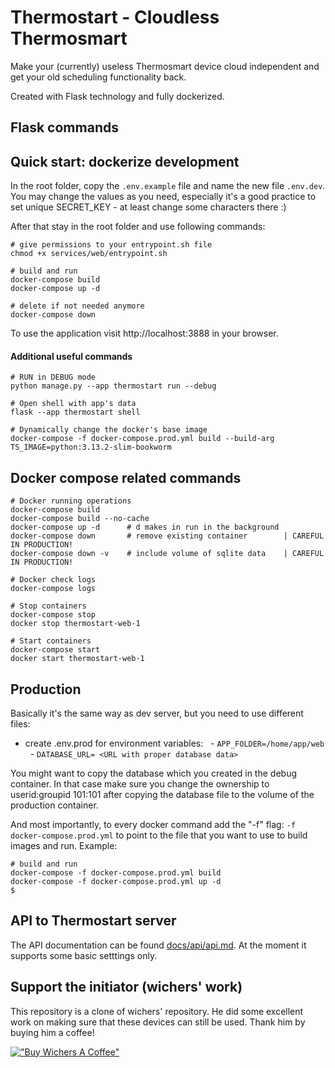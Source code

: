 # Thermostart - Cloudless Thermosmart
Make your (currently) useless Thermosmart device cloud independent and get
your old scheduling functionality back.

Created with Flask technology and fully dockerized.

## Flask commands

## Quick start: dockerize development
In the root folder, copy the `.env.example` file and name the new file `.env.dev`.
You may change the values as you need, especially it's a good practice to set
unique SECRET_KEY - at least change some characters there :)

After that stay in the root folder and use following commands:
```
# give permissions to your entrypoint.sh file
chmod +x services/web/entrypoint.sh

# build and run
docker-compose build
docker-compose up -d

# delete if not needed anymore
docker-compose down
```
To use the application visit http://localhost:3888 in your browser.

#### Additional useful commands
```
# RUN in DEBUG mode
python manage.py --app thermostart run --debug

# Open shell with app's data
flask --app thermostart shell

# Dynamically change the docker's base image
docker-compose -f docker-compose.prod.yml build --build-arg TS_IMAGE=python:3.13.2-slim-bookworm
```

## Docker compose related commands

```
# Docker running operations
docker-compose build
docker-compose build --no-cache
docker-compose up -d      # d makes in run in the background
docker-compose down       # remove existing container        | CAREFUL IN PRODUCTION!
docker-compose down -v    # include volume of sqlite data    | CAREFUL IN PRODUCTION!

# Docker check logs
docker-compose logs

# Stop containers
docker-compose stop
docker stop thermostart-web-1

# Start containers
docker-compose start
docker start thermostart-web-1
```

## Production
Basically it's the same way as dev server, but you need to use different files:
- create .env.prod for environment variables:
  - `APP_FOLDER=/home/app/web`
  - `DATABASE_URL= <URL with proper database data>`

You might want to copy the database which you created in the debug container. In that case make
sure you change the ownership to userid:groupid 101:101 after copying the database file to the
volume of the production container.

And most importantly, to every docker command add the "-f" flag: `-f docker-compose.prod.yml`
to point to the file that you want to use to build images and run. Example:
```
# build and run
docker-compose -f docker-compose.prod.yml build
docker-compose -f docker-compose.prod.yml up -d
$
```
## API to Thermostart server
The API documentation can be found [docs/api/api.md](/docs/api/api.md). 
At the moment it supports some basic setttings only.

## Support the initiator (wichers' work)
This repository is a clone of wichers' repository. 
He did some excellent work on making sure that these devices can still be used. Thank him by buying him a coffee!

[!["Buy Wichers A Coffee"](https://www.buymeacoffee.com/assets/img/custom_images/orange_img.png)](https://www.buymeacoffee.com/wichers)
